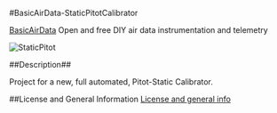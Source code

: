 #BasicAirData-StaticPitotCalibrator

[BasicAirData](http://www.basicairdata.eu) Open and free DIY air data instrumentation and telemetry 

![StaticPitot](https://cloud.githubusercontent.com/assets/7497614/7476509/39ad0d52-f34e-11e4-8106-6df04d13034f.jpg)

##Description##

Project for a new, full automated, Pitot-Static Calibrator.

##License and General Information
[License and general info](https://github.com/BasicAirData/Document-Templates/blob/master/general-info.md)

